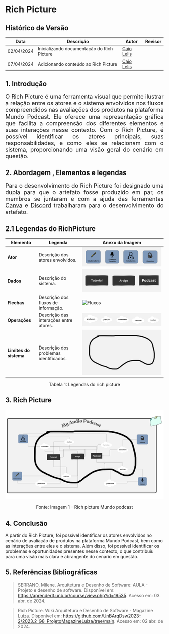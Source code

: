 # Rich Picture 

## Histórico de Versão

| Data       | Descrição | Autor | Revisor |
|------------|-----------|-------|---------|
| 02/04/2024 | Inicializando documentação do Rich Picture | [Caio Lelis](https://github.com/caio-lelis)  |     |
| 07/04/2024 | Adicionando conteúdo ao Rich Picture | [Caio Lelis](https://github.com/caio-lelis) |     |


## 1. Introdução

<p style="text-align: justify; font-size: 18px;"> O Rich Picture é uma ferramenta visual que permite ilustrar a relação entre os atores e o sistema envolvidos nos fluxos compreendidos nas avaliações dos produtos na plataforma Mundo Podcast. Ele oferece uma representação gráfica que facilita a compreensão dos diferentes elementos e suas interações nesse contexto. Com o Rich Picture, é possível identificar os atores principais, suas responsabilidades, e como eles se relacionam com o sistema, proporcionando uma visão geral do cenário em questão. </p>


## 2. Abordagem , Elementos e legendas 

<p style="text-align: justify; font-size: 18px;"> Para o desenvolvimento do Rich Picture foi designado uma dupla para que o artefato fosse produzido em par, os membros se juntaram e com a ajuda das ferramentas <a href="https://www.canva.com/">Canva</a>  e <a href="https://discord.com/">Discord</a> trabalharam para o desenvolvimento do artefato.


## 2.1 Legendas do RichPicture 

| Elemento                | Legenda                                | Anexo da Imagem                 |
|-------------------------|----------------------------------------|---------------------------------|
| **Ator**              | Descrição dos atores envolvidos.       | ![Atores](https://github.com/UnBArqDsw2024-1/2024.1_G5_My_AudioPodCast/blob/reach_picture/docs/assets/ator.png) |
| **Dados**             | Descrição do sistema.                  | ![Sistema](https://github.com/UnBArqDsw2024-1/2024.1_G5_My_AudioPodCast/blob/reach_picture/docs/assets/dados%2C.png) |
| **Flechas**           | Descrição dos fluxos de informação.    | ![Fluxos](URL_da_imagem_fluxos) |
| **Operações**          | Descrição das interações entre atores. | ![Interações](https://github.com/UnBArqDsw2024-1/2024.1_G5_My_AudioPodCast/blob/reach_picture/docs/assets/operacoes.png) |
| **Limites do sistema**    | Descrição dos problemas identificados. | ![Problemas](https://github.com/UnBArqDsw2024-1/2024.1_G5_My_AudioPodCast/blob/reach_picture/docs/assets/fronteira.png) |


<div style="text-align: center">
<p>Tabela 1: Legendas do rich picture  </p>
</div>


## 3.  Rich Picture


<img src="https://github.com/UnBArqDsw2024-1/2024.1_G5_My_AudioPodCast/blob/reach_picture/docs/assets/Rich%20Picture-MyAudioPodcast.png">
 
 <div style="text-align: center">
<p>Fonte: Imagem 1 - Rich picture Mundo podcast </p>
</div>


## 4. Conclusão

A partir do Rich Picture, foi possível identificar os atores envolvidos no cenário de avaliação de produtos na plataforma Mundo Podcast, bem como as interações entre eles e o sistema. Além disso, foi possível identificar os problemas e oportunidades presentes nesse contexto, o que contribuiu para uma visão mais clara e abrangente do cenário em questão.

## 5. Referências Bibliográficas

> SERRANO, Milene. Arquitetura e Desenho de Software: AULA - Projeto e desenho de software. Disponível em: <https://aprender3.unb.br/course/view.php?id=19535>. Acesso em: 03 abr. de 2024.

> Rich Picture. Wiki Arquitetura e Desenho de Software - Magazine Luiza. Disponível em: <https://github.com/UnBArqDsw2023-2/2023.2_G8_ProjetoMagazineLuiza/tree/main>. Acesso em: 02 abr. de 2024.
